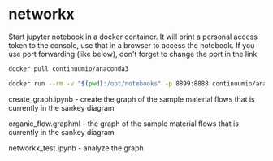 # networkx

Start jupyter notebook in a docker container. It will print a personal access token to the console, use that in a browser to access the notebook. If you use port forwarding (like below), don't forget to change the port in the link.

```bash
docker pull continuumio/anaconda3

docker run --rm -v "$(pwd):/opt/notebooks" -p 8899:8888 continuumio/anaconda3 jupyter notebook --notebook-dir=/opt/notebooks --ip=* --allow-root
```

create_graph.ipynb - create the graph of the sample material flows that is currently in the sankey diagram

organic_flow.graphml - the graph of the sample material flows that is currently in the sankey diagram

networkx_test.ipynb - analyze the graph
